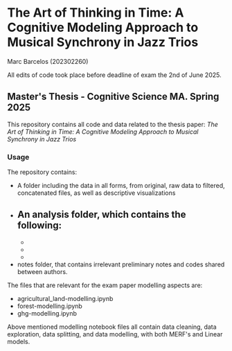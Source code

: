 # The Art of Thinking in Time: A Cognitive Modeling Approach to Musical Synchrony in Jazz Trios
Marc Barcelos (202302260)

All edits of code took place before deadline of exam the 2nd of June 2025. 

## Master's Thesis - Cognitive Science MA. Spring 2025 
This repository contains all code and data related to the thesis paper: *The Art of Thinking in Time: A Cognitive Modeling Approach to Musical Synchrony in Jazz Trios*

### Usage
The repository contains: 
- A folder including the data in all forms, from original, raw data to filtered, concatenated files, as well as descriptive visualizations
- An analysis folder, which contains the following:
    -
    -
    -
    -
- notes folder, that contains irrelevant preliminary notes and codes shared between authors. 

The files that are relevant for the exam paper modelling aspects are: 
- agricultural_land-modelling.ipynb
- forest-modelling.ipynb
- ghg-modelling.ipynb

Above mentioned modelling notebook files all contain data cleaning, data exploration, data splitting, and data modelling, with both MERF's and Linear models.

